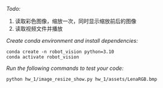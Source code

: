 *Todo:*
1. 读取彩色图像，缩放一次，同时显示缩放前后的图像
2. 读取视频文件并播放

*Create conda environment and install dependencies:*
```
conda create -n robot_vision python=3.10
conda activate robot_vision
```

*Run the following commands to test your code:*
```
python hw_1/image_resize_show.py hw_1/assets/LenaRGB.bmp
```

